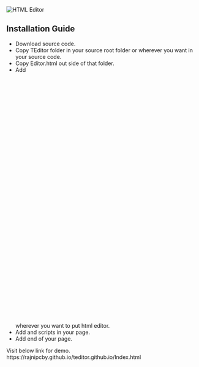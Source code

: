 <picture>
  <source media="(prefers-color-scheme: dark)" srcset="https://rajnipcby.github.io/teditor.github.io/images/editor-scr.png">
  <source media="(prefers-color-scheme: light)" srcset="https://rajnipcby.github.io/teditor.github.io/images/editor-scr.png">
  <img alt="HTML Editor" src="https://rajnipcby.github.io/teditor.github.io/images/editor-scr.png">
</picture>
<h2>Installation Guide</h2>
<ul>
  <li>
    Download source code.
  </li>
  <li>
    Copy TEditor folder in your source root folder or wherever you want in your source code.
  </li>  
  <li>
    Copy Editor.html out side of that folder.
  </li>
  <li>
    Add <div id="dvEditor" style="height:650px; "></div> wherever you want to put html editor.
  </li>
  <li>
    Add <script src="TEditor/scripts/jquery.js"></script> and <script src="TEditor/ClientTEditor_V3.min.js"></script> scripts in your page.
  </li>
  <li>
    Add <script>LoadTEditor('dvEditor', '');</script> end of your page. 
  </li>
</ul>
Visit below link for demo.<br />
https://rajnipcby.github.io/teditor.github.io/Index.html
